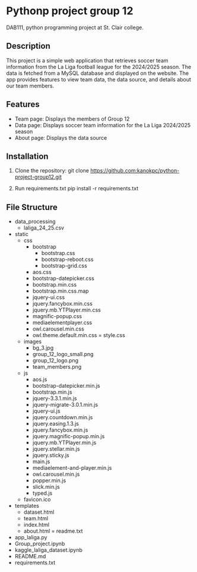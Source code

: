 # Pythonp project group 12
DAB111, python programming project at St. Clair college.

## Description
This project is a simple web application that retrieves soccer team information from the La Liga football league for the 2024/2025 season. The data is fetched from a MySQL database and displayed on the website. The app provides features to view team data, the data source, and details about our team members.

## Features
- Team page: Displays the members of Group 12
- Data page: Displays soccer team information for the La Liga 2024/2025 season
- About page: Displays the data source

## Installation

1. Clone the repository:
   git clone https://github.com:kanokpc/python-project-group12.git

2. Run requirements.txt
    pip install -r requirements.txt
    
## File Structure
- data_processing
   - laliga_24_25.csv
- static
   - css
      - bootstrap
         - bootstrap.css
         - bootstrap-reboot.css
         - bootstrap-grid.css
      - aos.css
      - bootstrap-datepicker.css
      - bootstrap.min.css
      - bootstrap.min.css.map
      - jquery-ui.css
      - jquery.fancybox.min.css
      - jquery.mb.YTPlayer.min.css
      - magnific-popup.css
      - mediaelementplayer.css
      - owl.carousel.min.css
      - owl.theme.default.min.css
      = style.css
   - images
      - bg_3.jpg
      - group_12_logo_small.png
      - group_12_logo.png
      - team_members.png
   - js
      - aos.js
      - bootstrap-datepicker.min.js
      - bootstrap.min.js
      - jquery-3.3.1.min.js
      - jquery-migrate-3.0.1.min.js
      - jquery-ui.js
      - jquery.countdown.min.js
      - jquery.easing.1.3.js
      - jquery.fancybox.min.js
      - jquery.magnific-popup.min.js
      - jquery.mb.YTPlayer.min.js
      - jquery.stellar.min.js
      - jquery.sticky.js
      - main.js
      - mediaelement-and-player.min.js
      - owl.carousel.min.js
      - popper.min.js
      - slick.min.js
      - typed.js
   - favicon.ico
- templates
   - dataset.html
   - team.html
   - index.html
   - about.html
   = readme.txt
- app_laliga.py
- Group_project.ipynb
- kaggle_laliga_dataset.ipynb
- README.md
- requirements.txt
